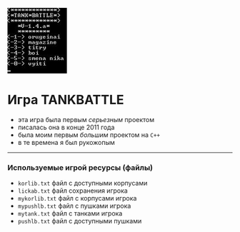 ![](logo.jpg)
# Игра TANKBATTLE
* эта игра была первым *серьезным* проектом
* писалась она в конце 2011 года
* была моим первым *большим* проектом на `C++`
* в те времена я был рукожопым

***

### Используемые игрой ресурсы (файлы)
* `korlib.txt` файл с доступными корпусами
* `lickab.txt` файл сохранения игрока
* `mykorlib.txt` файл с корпусами игрока
* `mypushlb.txt` файл с пушками игрока
* `mytank.txt` файл с танками игрока
* `pushlb.txt` файл с доступными пушками
